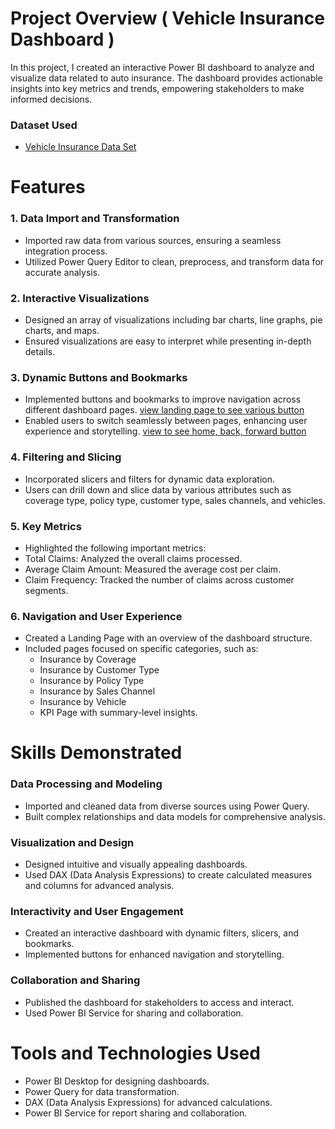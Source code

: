 # Project Overview ( Vehicle Insurance Dashboard ) 
In this project, I created an interactive Power BI dashboard to analyze and visualize data related to auto insurance. The dashboard provides actionable insights into key metrics and trends, empowering stakeholders to make informed decisions.

### Dataset Used
- <a href="https://github.com/ash-ashutosh/Vehicle_Insurance_Dashboard/blob/main/VehicleInsuranceData.csv">Vehicle Insurance Data Set</a>

# Features 
### 1. Data Import and Transformation
- Imported raw data from various sources, ensuring a seamless integration process.
- Utilized Power Query Editor to clean, preprocess, and transform data for accurate analysis.

### 2. Interactive Visualizations
- Designed an array of visualizations including bar charts, line graphs, pie charts, and maps.
- Ensured visualizations are easy to interpret while presenting in-depth details.

### 3. Dynamic Buttons and Bookmarks
- Implemented buttons and bookmarks to improve navigation across different dashboard pages. <a href="https://github.com/ash-ashutosh/Vehicle_Insurance_Dashboard/blob/main/1.landing%20page.jpg">view landing page to see various button</a> 
- Enabled users to switch seamlessly between pages, enhancing user experience and storytelling. <a href="https://github.com/ash-ashutosh/Vehicle_Insurance_Dashboard/blob/main/2.insurance%20by%20coverage.jpg">view to see home, back, forward button</a> 

### 4. Filtering and Slicing
- Incorporated slicers and filters for dynamic data exploration.
- Users can drill down and slice data by various attributes such as coverage type, policy type, customer type, sales channels, and vehicles.

### 5. Key Metrics
- Highlighted the following important metrics:
- Total Claims: Analyzed the overall claims processed.
- Average Claim Amount: Measured the average cost per claim.
- Claim Frequency: Tracked the number of claims across customer segments.

### 6. Navigation and User Experience
- Created a Landing Page with an overview of the dashboard structure.
- Included pages focused on specific categories, such as:
   - Insurance by Coverage
   - Insurance by Customer Type
   - Insurance by Policy Type
   - Insurance by Sales Channel
   - Insurance by Vehicle
   - KPI Page with summary-level insights.

# Skills Demonstrated
### Data Processing and Modeling
- Imported and cleaned data from diverse sources using Power Query.
- Built complex relationships and data models for comprehensive analysis.
  
### Visualization and Design
- Designed intuitive and visually appealing dashboards.
- Used DAX (Data Analysis Expressions) to create calculated measures and columns for advanced analysis.
  
### Interactivity and User Engagement
- Created an interactive dashboard with dynamic filters, slicers, and bookmarks.
- Implemented buttons for enhanced navigation and storytelling.
  
### Collaboration and Sharing
- Published the dashboard for stakeholders to access and interact.
- Used Power BI Service for sharing and collaboration.

# Tools and Technologies Used
- Power BI Desktop for designing dashboards.
- Power Query for data transformation.
- DAX (Data Analysis Expressions) for advanced calculations.
- Power BI Service for report sharing and collaboration.

